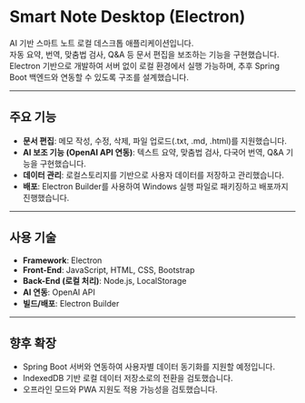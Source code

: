 # Smart Note Desktop (Electron)

AI 기반 스마트 노트 로컬 데스크톱 애플리케이션입니다.  
자동 요약, 번역, 맞춤법 검사, Q&A 등 문서 편집을 보조하는 기능을 구현했습니다.  
Electron 기반으로 개발하여 서버 없이 로컬 환경에서 실행 가능하며, 추후 Spring Boot 백엔드와 연동할 수 있도록 구조를 설계했습니다.

---

## 주요 기능
- **문서 편집**: 메모 작성, 수정, 삭제, 파일 업로드(.txt, .md, .html)를 지원했습니다.  
- **AI 보조 기능 (OpenAI API 연동)**: 텍스트 요약, 맞춤법 검사, 다국어 번역, Q&A 기능을 구현했습니다.  
- **데이터 관리**: 로컬스토리지를 기반으로 사용자 데이터를 저장하고 관리했습니다.  
- **배포**: Electron Builder를 사용하여 Windows 실행 파일로 패키징하고 배포까지 진행했습니다.  

---

## 사용 기술
- **Framework**: Electron  
- **Front-End**: JavaScript, HTML, CSS, Bootstrap  
- **Back-End (로컬 처리)**: Node.js, LocalStorage  
- **AI 연동**: OpenAI API  
- **빌드/배포**: Electron Builder  

---

## 향후 확장
- Spring Boot 서버와 연동하여 사용자별 데이터 동기화를 지원할 예정입니다.  
- IndexedDB 기반 로컬 데이터 저장소로의 전환을 검토했습니다.  
- 오프라인 모드와 PWA 지원도 적용 가능성을 검토했습니다.  
